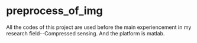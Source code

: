 # preprocess_of_img
All the codes of this project are used before the main experiencement in my research field--Compressed sensing. And the platform is matlab.
